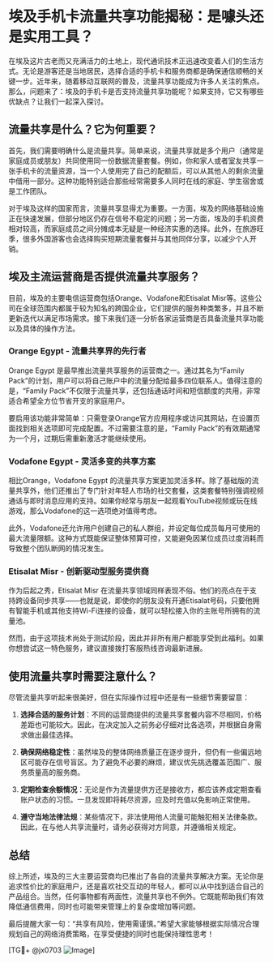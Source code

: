 # 埃及手机卡流量共享功能揭秘：是噱头还是实用工具？

在埃及这片古老而又充满活力的土地上，现代通讯技术正迅速改变着人们的生活方式。无论是游客还是当地居民，选择合适的手机卡和服务商都是确保通信顺畅的关键一步。近年来，随着移动互联网的普及，流量共享功能成为许多人关注的焦点。那么，问题来了：埃及的手机卡是否支持流量共享功能呢？如果支持，它又有哪些优缺点？让我们一起深入探讨。

## 流量共享是什么？它为何重要？

首先，我们需要明确什么是流量共享。简单来说，流量共享就是多个用户（通常是家庭成员或朋友）共同使用同一份数据流量套餐。例如，你和家人或者室友共享一张手机卡的流量资源，当一个人使用完了自己的配额后，可以从其他人的剩余流量中借用一部分。这种功能特别适合那些经常需要多人同时在线的家庭、学生宿舍或是工作团队。

对于埃及这样的国家而言，流量共享显得尤为重要。一方面，埃及的网络基础设施正在快速发展，但部分地区仍存在信号不稳定的问题；另一方面，埃及的手机资费相对较高，而家庭成员之间分摊成本无疑是一种经济实惠的选择。此外，在旅游旺季，很多外国游客也会选择购买短期流量套餐并与其他同伴分享，以减少个人开销。

## 埃及主流运营商是否提供流量共享服务？

目前，埃及的主要电信运营商包括Orange、Vodafone和Etisalat Misr等。这些公司在全球范围内都属于较为知名的跨国企业，它们提供的服务种类繁多，并且不断更新迭代以满足市场需求。接下来我们逐一分析各家运营商是否具备流量共享功能以及具体的操作方法。

### Orange Egypt - 流量共享界的先行者

Orange Egypt 是最早推出流量共享服务的运营商之一。通过其名为“Family Pack”的计划，用户可以将自己账户中的流量分配给最多四位联系人。值得注意的是，“Family Pack”不仅限于流量共享，还包括通话时间和短信额度的共用，非常适合希望全方位节省开支的家庭用户。

要启用该功能非常简单：只需登录Orange官方应用程序或访问其网站，在设置页面找到相关选项即可完成配置。不过需要注意的是，“Family Pack”的有效期通常为一个月，过期后需重新激活才能继续使用。

### Vodafone Egypt - 灵活多变的共享方案

相比Orange，Vodafone Egypt 的流量共享方案更加灵活多样。除了基础版的流量共享外，他们还推出了专门针对年轻人市场的社交套餐，这类套餐特别强调视频通话与即时消息应用的支持。如果你经常与朋友一起观看YouTube视频或玩在线游戏，那么Vodafone的这一选项绝对值得考虑。

此外，Vodafone还允许用户创建自己的私人群组，并设定每位成员每月可使用的最大流量限额。这种方式既能保证整体预算可控，又能避免因某位成员过度消耗而导致整个团队断网的情况发生。

### Etisalat Misr - 创新驱动型服务提供商

作为后起之秀，Etisalat Misr 在流量共享领域同样表现不俗。他们的亮点在于支持跨设备同步共享——也就是说，即使你的朋友没有开通Etisalat号码，只要他拥有智能手机或其他支持Wi-Fi连接的设备，就可以轻松接入你的主账号所拥有的流量池。

然而，由于这项技术尚处于测试阶段，因此并非所有用户都能享受到此福利。如果你想尝试这一特色服务，建议直接拨打客服热线咨询最新进展。

## 使用流量共享时需要注意什么？

尽管流量共享听起来很美好，但在实际操作过程中还是有一些细节需要留意：

1. **选择合适的服务计划**：不同的运营商提供的流量共享套餐内容不尽相同，价格差距也可能较大。因此，在决定加入之前务必仔细对比各选项，并根据自身需求做出最佳选择。
   
2. **确保网络稳定性**：虽然埃及的整体网络质量正在逐步提升，但仍有一些偏远地区可能存在信号盲区。为了避免不必要的麻烦，建议优先挑选覆盖范围广、服务质量高的服务商。

3. **定期检查余额情况**：无论是作为流量提供方还是接收方，都应该养成定期查看账户状态的习惯。一旦发现即将耗尽资源，应及时充值以免影响正常使用。

4. **遵守当地法律法规**：某些情况下，非法使用他人流量可能触犯相关法律条款。因此，在与他人共享流量时，请务必获得对方同意，并遵循相关规定。

## 总结

综上所述，埃及的三大主要运营商均已推出了各自的流量共享解决方案。无论你是追求性价比的家庭用户，还是喜欢社交互动的年轻人，都可以从中找到适合自己的产品组合。当然，任何事物都有两面性，流量共享也不例外。它既能帮助我们有效降低通信费用，同时也可能带来管理上的复杂度增加等问题。

最后提醒大家一句：“共享有风险，使用需谨慎。”希望大家能够根据实际情况合理规划自己的网络消费策略，在享受便捷的同时也能保持理性思考！

[TG💪+ @jx0703 ![Image](https://github.com/user-attachments/assets/dbca1d08-cadb-493c-b0ec-ad6f7a83f270)]